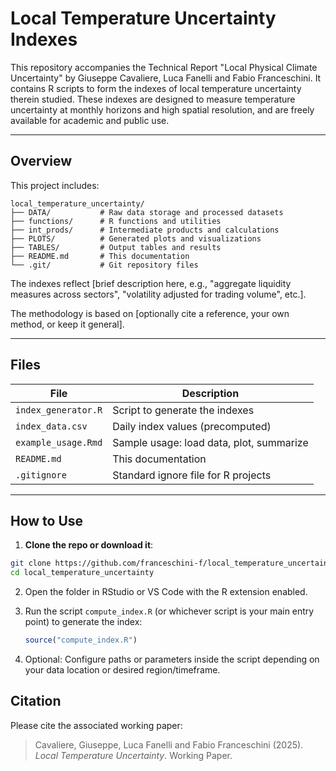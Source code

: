 # Local Temperature Uncertainty Indexes

This repository accompanies the Technical Report "Local Physical Climate Uncertainty" by Giuseppe Cavaliere, Luca Fanelli and Fabio Franceschini. It contains R scripts to form the indexes of local temperature uncertainty therein studied. These indexes are designed to measure temperature uncertainty at monthly horizons and high spatial resolution, and are freely available for academic and public use.

---

## Overview

This project includes:

```
local_temperature_uncertainty/
├── DATA/           # Raw data storage and processed datasets
├── functions/      # R functions and utilities
├── int_prods/      # Intermediate products and calculations
├── PLOTS/          # Generated plots and visualizations
├── TABLES/         # Output tables and results
├── README.md       # This documentation
└── .git/           # Git repository files
```

The indexes reflect [brief description here, e.g., "aggregate liquidity measures across sectors", "volatility adjusted for trading volume", etc.].

The methodology is based on [optionally cite a reference, your own method, or keep it general].

---

## Files

| File                | Description                                        |
|---------------------|----------------------------------------------------|
| `index_generator.R` | Script to generate the indexes                     |
| `index_data.csv`    | Daily index values (precomputed)                   |
| `example_usage.Rmd` | Sample usage: load data, plot, summarize           |
| `README.md`         | This documentation                                 |
| `.gitignore`        | Standard ignore file for R projects                |

---

## How to Use

1. **Clone the repo or download it**:

```bash
git clone https://github.com/franceschini-f/local_temperature_uncertainty.git
cd local_temperature_uncertainty
```


2. Open the folder in RStudio or VS Code with the R extension enabled.

3. Run the script `compute_index.R` (or whichever script is your main entry point) to generate the index:
    ```r
    source("compute_index.R")
    ```

4. Optional: Configure paths or parameters inside the script depending on your data location or desired region/timeframe.



## Citation

Please cite the associated working paper:

> Cavaliere, Giuseppe, Luca Fanelli and Fabio Franceschini (2025). *Local Temperature Uncertainty*. Working Paper. <!-- [Link to paper if available] -->



